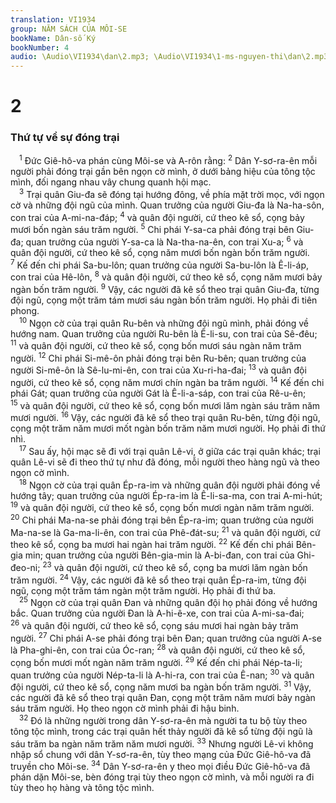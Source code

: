 ```yaml
---
translation: VI1934
group: NĂM SÁCH CỦA MÔI-SE
bookName: Dân-số Ký 
bookNumber: 4
audio: \Audio\VI1934\dan\2.mp3; \Audio\VI1934\1-ms-nguyen-thi\dan\2.mp3
---
```


<div class="title"><h1>2</h1><h3>Thứ tự về sự đóng trại</h3></div>
<span class="verse dan_2_1"> <sup>1</sup> Đức Giê-hô-va phán cùng Môi-se và A-rôn rằng: </span>
<span class="verse dan_2_2"><sup>2</sup> Dân Y-sơ-ra-ên mỗi người phải đóng trại gần bên ngọn cờ mình, ở dưới bảng hiệu của tông tộc mình, đối ngang nhau vây chung quanh hội mạc. <br/></span>
<span class="verse dan_2_3"> <sup>3</sup> Trại quân Giu-đa sẽ đóng tại hướng đông, về phía mặt trời mọc, với ngọn cờ và những đội ngũ của mình. Quan trưởng của người Giu-đa là Na-ha-sôn, con trai của A-mi-na-đáp; </span>
<span class="verse dan_2_4"><sup>4</sup> và quân đội người, cứ theo kê sổ, cọng bảy mươi bốn ngàn sáu trăm người. </span>
<span class="verse dan_2_5"><sup>5</sup> Chi phái Y-sa-ca phải đóng trại bên Giu-đa; quan trưởng của người Y-sa-ca là Na-tha-na-ên, con trai Xu-a; </span>
<span class="verse dan_2_6"><sup>6</sup> và quân đội người, cứ theo kê sổ, cọng năm mươi bốn ngàn bốn trăm người. </span>
<span class="verse dan_2_7"><sup>7</sup> Kế đến chi phái Sa-bu-lôn; quan trưởng của người Sa-bu-lôn là Ê-li-áp, con trai của Hê-lôn, </span>
<span class="verse dan_2_8"><sup>8</sup> và quân đội người, cứ theo kê sổ, cọng năm mươi bảy ngàn bốn trăm người. </span>
<span class="verse dan_2_9"><sup>9</sup> Vậy, các người đã kê sổ theo trại quân Giu-đa, từng đội ngũ, cọng một trăm tám mươi sáu ngàn bốn trăm người. Họ phải đi tiên phong. <br/></span>
<span class="verse dan_2_10"> <sup>10</sup> Ngọn cờ của trại quân Ru-bên và những đội ngũ mình, phải đóng về hướng nam. Quan trưởng của người Ru-bên là Ê-li-su, con trai của Sê-đêu; </span>
<span class="verse dan_2_11"><sup>11</sup> và quân đội người, cứ theo kê sổ, cọng bốn mươi sáu ngàn năm trăm người. </span>
<span class="verse dan_2_12"><sup>12</sup> Chi phái Si-mê-ôn phải đóng trại bên Ru-bên; quan trưởng của người Si-mê-ôn là Sê-lu-mi-ên, con trai của Xu-ri-ha-đai; </span>
<span class="verse dan_2_13"><sup>13</sup> và quân đội người, cứ theo kê sổ, cọng năm mươi chín ngàn ba trăm người. </span>
<span class="verse dan_2_14"><sup>14</sup> Kế đến chi phái Gát; quan trưởng của người Gát là Ê-li-a-sáp, con trai của Rê-u-ên; </span>
<span class="verse dan_2_15"><sup>15</sup> và quân đội người, cứ theo kê sổ, cọng bốn mươi lăm ngàn sáu trăm năm mươi người. </span>
<span class="verse dan_2_16"><sup>16</sup> Vậy, các người đã kê sổ theo trại quân Ru-bên, từng đội ngũ, cọng một trăm năm mươi mốt ngàn bốn trăm năm mươi người. Họ phải đi thứ nhì. <br/></span>
<span class="verse dan_2_17"> <sup>17</sup> Sau ấy, hội mạc sẽ đi với trại quân Lê-vi, ở giữa các trại quân khác; trại quân Lê-vi sẽ đi theo thứ tự như đã đóng, mỗi người theo hàng ngũ và theo ngọn cờ mình. <br/></span>
<span class="verse dan_2_18"> <sup>18</sup> Ngọn cờ của trại quân Ép-ra-im và những quân đội người phải đóng về hướng tây; quan trưởng của người Ép-ra-im là Ê-li-sa-ma, con trai A-mi-hút; </span>
<span class="verse dan_2_19"><sup>19</sup> và quân đội người, cứ theo kê sổ, cọng bốn mươi ngàn năm trăm người. </span>
<span class="verse dan_2_20"><sup>20</sup> Chi phái Ma-na-se phải đóng trại bên Ép-ra-im; quan trưởng của người Ma-na-se là Ga-ma-li-ên, con trai của Phê-đát-su; </span>
<span class="verse dan_2_21"><sup>21</sup> và quân đội người, cứ theo kê sổ, cọng ba mươi hai ngàn hai trăm người. </span>
<span class="verse dan_2_22"><sup>22</sup> Kế đến chi phái Bên-gia min; quan trưởng của người Bên-gia-min là A-bi-đan, con trai của Ghi-đeo-ni; </span>
<span class="verse dan_2_23"><sup>23</sup> và quân đội người, cứ theo kê sổ, cọng ba mươi lăm ngàn bốn trăm người. </span>
<span class="verse dan_2_24"><sup>24</sup> Vậy, các người đã kê sổ theo trại quân Ép-ra-im, từng đội ngũ, cọng một trăm tám ngàn một trăm người. Họ phải đi thứ ba. <br/></span>
<span class="verse dan_2_25"> <sup>25</sup> Ngọn cờ của trại quân Đan và những quân đội họ phải đóng về hướng bắc. Quan trưởng của người Đan là A-hi-ê-xe, con trai của A-mi-sa-đai; </span>
<span class="verse dan_2_26"><sup>26</sup> và quân đội người, cứ theo kê sổ, cọng sáu mươi hai ngàn bảy trăm người. </span>
<span class="verse dan_2_27"><sup>27</sup> Chi phái A-se phải đóng trại bên Đan; quan trưởng của người A-se là Pha-ghi-ên, con trai của Óc-ran; </span>
<span class="verse dan_2_28"><sup>28</sup> và quân đội người, cứ theo kê sổ, cọng bốn mươi mốt ngàn năm trăm người. </span>
<span class="verse dan_2_29"><sup>29</sup> Kế đến chi phái Nép-ta-li; quan trưởng của người Nép-ta-li là A-hi-ra, con trai của Ê-nan; </span>
<span class="verse dan_2_30"><sup>30</sup> và quân đội người, cứ theo kê sổ, cọng năm mươi ba ngàn bốn trăm người. </span>
<span class="verse dan_2_31"><sup>31</sup> Vậy, các người đã kê sổ theo trại quân Đan, cọng một trăm năm mươi bảy ngàn sáu trăm người. Họ theo ngọn cờ mình phải đi hậu binh. <br/></span>
<span class="verse dan_2_32"> <sup>32</sup> Đó là những người trong dân Y-sơ-ra-ên mà người ta tu bộ tùy theo tông tộc mình, trong các trại quân hết thảy người đã kê sổ từng đội ngũ là sáu trăm ba ngàn năm trăm năm mươi người. </span>
<span class="verse dan_2_33"><sup>33</sup> Nhưng người Lê-vi không nhập sổ chung với dân Y-sơ-ra-ên, tùy theo mạng của Đức Giê-hô-va đã truyền cho Môi-se. </span>
<span class="verse dan_2_34"><sup>34</sup> Dân Y-sơ-ra-ên y theo mọi điều Đức Giê-hô-va đã phán dặn Môi-se, bèn đóng trại tùy theo ngọn cờ mình, và mỗi người ra đi tùy theo họ hàng và tông tộc mình. <br/></span>
